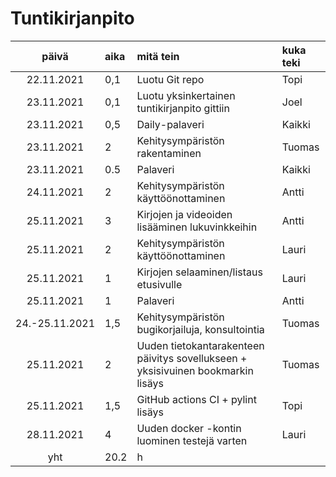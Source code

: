 # Tuntikirjanpito

|     päivä      | aika   | mitä tein                                                                        | kuka teki |
| :------------: | :----- | :------------------------------------------------------------------------------- | :-------- |
|   22.11.2021   | 0,1    | Luotu Git repo                                                                   | Topi      |
|   23.11.2021   | 0,1    | Luotu yksinkertainen tuntikirjanpito gittiin                                     | Joel      |
|   23.11.2021   | 0,5   | Daily-palaveri                                                                   | Kaikki    |
|   23.11.2021   | 2      | Kehitysympäristön rakentaminen                                                   | Tuomas    |
|   23.11.2021   | 0.5    | Palaveri                                                                         | Kaikki    |
|   24.11.2021   | 2      | Kehitysympäristön käyttöönottaminen                                              | Antti     |
|   25.11.2021   | 3      | Kirjojen ja videoiden lisääminen lukuvinkkeihin                                  | Antti     |
|   25.11.2021   | 2      | Kehitysympäristön käyttöönottaminen                                              | Lauri     |
|   25.11.2021   | 1      | Kirjojen selaaminen/listaus etusivulle                                           | Lauri     |
|   25.11.2021   | 1      | Palaveri                                                                         | Antti     |
| 24.-25.11.2021 | 1,5    | Kehitysympäristön bugikorjailuja, konsultointia                                 | Tuomas   |
|   25.11.2021   | 2      | Uuden tietokantarakenteen päivitys sovellukseen + yksisivuinen bookmarkin lisäys | Tuomas    |
|   25.11.2021   | 1,5    | GitHub actions CI + pylint lisäys                                                          | Topi      |
|   28.11.2021   | 4      | Uuden docker -kontin luominen testejä varten                                     | Lauri     |
|      yht       | 20.2   | h                                                                                |           |
